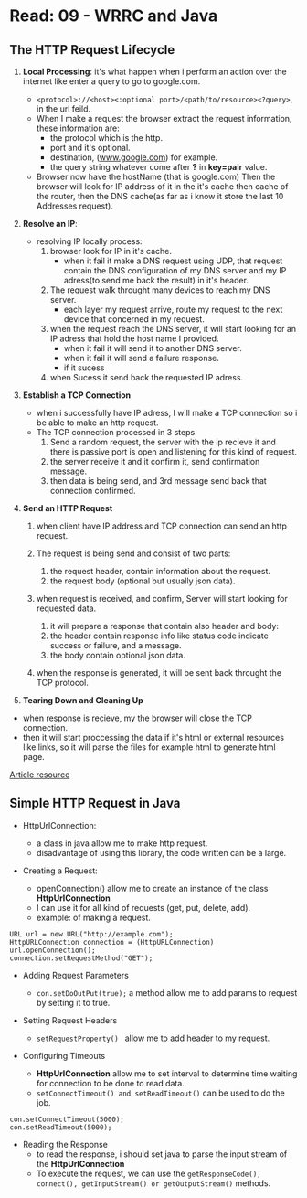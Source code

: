 # Read: 09 - WRRC and Java

## The HTTP Request Lifecycle
1. **Local Processing**: it's what happen when i perform an action over the internet like enter a query to go to google.com.
   * `<protocol>://<host><:optional port>/<path/to/resource><?query>`, in the url feild.
   * When I make a request the browser extract the request information, these information are:
     * the protocol which is the http.
     * port and it's optional.
     * destination, (www.google.com) for example.
     * the query string whatever come after **?** in **key=pair** value.
   * Browser now have the hostName (that is google.com) Then the browser will look for IP address of it in the it's cache then cache of the router, then the DNS cache(as far as i know it store the last 10 Addresses request).
2. **Resolve an IP**:
   * resolving IP locally process:
        1. browser look for IP in it's cache.
           * when it fail it make a DNS request using UDP, that request contain the DNS configuration of my DNS server and my IP adress(to send me back the result) in it's header.
        2. The request walk throught many devices to reach my DNS server.
           * each layer my request arrive, route my request to the next device that concerned in my request.
        3. when the request reach the DNS server, it will start looking for an IP adress that hold the host name I provided.
           * when it fail it will send it to another DNS server.
           * when it fail it will send a failure response.
           * if it sucess
        4. when Sucess it send back the requested IP adress.

3. **Establish a TCP Connection**
   *  when i successfully have IP adress, I will make a TCP connection so i be able to make an http request.
   * The TCP connection processed in 3 steps.
     1. Send a random request, the server with the ip recieve it and there is passive port is open and listening for this kind of request.
     2. the server receive it and it confirm it, send confirmation message.
     3. then data is being send, and 3rd message send back that connection confirmed.

4. **Send an HTTP Request**
   1. when client have IP address and TCP connection can send an http request.
   2. The request is being send and consist of two parts:
      1. the request header, contain information about the request.
      2. the request body (optional but usually json data).

   3. when request is received, and confirm, Server will start looking for requested data.
      1. it will prepare a response that contain also header and body:
      2. the header contain response info like status code indicate success or failure, and a message.
      3. the body contain optional json data.
   4. when the response is generated, it will be sent back throught the TCP protocol.
5. **Tearing Down and Cleaning Up**
* when response is recieve, my the browser will close the TCP connection.
* then it will start proccessing the data if it's html or external resources like links, so it will parse the files for example html to generate html page.

[Article resource](https://dev.to/dangolant/things-i-brushed-up-on-this-week-the-http-request-lifecycle-)

## Simple HTTP Request in Java
 * HttpUrlConnection:
   * a class in java allow me to make http request.
   * disadvantage of using this library, the code written can be a large.

 * Creating a Request:
   * openConnection() allow me to create an instance of the class **HttpUrlConnection**
   * I can use it for all kind of requests (get, put, delete, add).
   * example: of making a request.

```
URL url = new URL("http://example.com");
HttpURLConnection connection = (HttpURLConnection) url.openConnection();
connection.setRequestMethod("GET");

```

* Adding Request Parameters
  * `con.setDoOutPut(true);` a method allow me to add params to request by setting it to true.

* Setting Request Headers
  * `setRequestProperty() ` allow me to add header to my request.

* Configuring Timeouts
  * **HttpUrlConnection**  allow me to set interval to determine time waiting for connection to be done to read data.
  *  `setConnectTimeout() and setReadTimeout()`  can be used to do the job.

```
con.setConnectTimeout(5000);
con.setReadTimeout(5000);

```

* Reading the Response
  * to read the response, i should set java to parse the input stream of the **HttpUrlConnection** 
  * To execute the request, we can use the `getResponseCode(), connect(), getInputStream() or getOutputStream()` methods.
